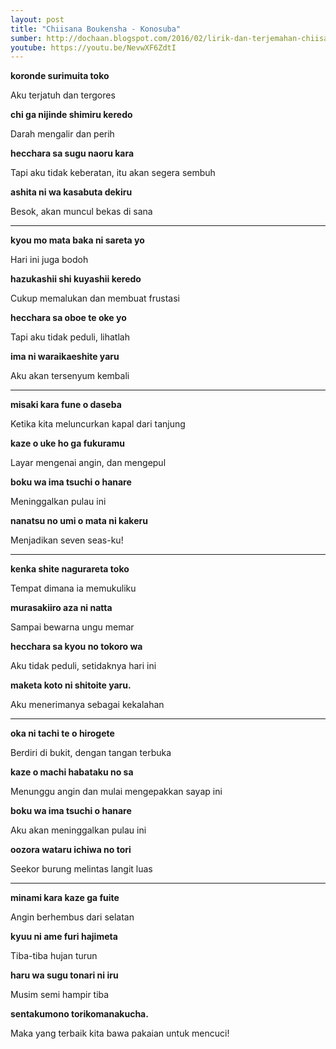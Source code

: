 ```yaml
---
layout: post
title: "Chiisana Boukensha - Konosuba"
sumber: http://dochaan.blogspot.com/2016/02/lirik-dan-terjemahan-chiisana-boukensha.html?m=1 
youtube: https://youtu.be/NevwXF6ZdtI 
---
```


**koronde surimuita toko**

Aku terjatuh dan tergores

**chi ga nijinde shimiru keredo**

Darah mengalir dan perih

**hecchara sa sugu naoru kara**

Tapi aku tidak keberatan, itu akan segera sembuh

**ashita ni wa kasabuta dekiru**

Besok, akan muncul bekas di sana

****



**kyou mo mata baka ni sareta yo**

Hari ini juga bodoh

**hazukashii shi kuyashii keredo**

Cukup memalukan dan membuat frustasi

**hecchara sa oboe te oke yo**

Tapi aku tidak peduli, lihatlah

**ima ni waraikaeshite yaru**

Aku akan tersenyum kembali

****



**misaki kara fune o daseba**

Ketika kita meluncurkan kapal dari tanjung

**kaze o uke ho ga fukuramu**

Layar mengenai angin, dan mengepul

**boku wa ima tsuchi o hanare**

Meninggalkan pulau ini

**nanatsu no umi o mata ni kakeru**

Menjadikan seven seas-ku!

****



**kenka shite nagurareta toko**

Tempat dimana ia memukuliku

**murasakiiro aza ni natta**

Sampai bewarna ungu memar

**hecchara sa kyou no tokoro wa**

Aku tidak peduli, setidaknya hari ini

**maketa koto ni shitoite yaru.**

Aku menerimanya sebagai kekalahan

****



**oka ni tachi te o hirogete**

Berdiri di bukit, dengan tangan terbuka

**kaze o machi habataku no sa**

Menunggu angin dan mulai mengepakkan sayap ini

**boku wa ima tsuchi o hanare**

Aku akan meninggalkan pulau ini

**oozora wataru ichiwa no tori**

Seekor burung melintas langit luas

****



**minami kara kaze ga fuite**

Angin berhembus dari selatan

**kyuu ni ame furi hajimeta**

Tiba-tiba hujan turun

**haru wa sugu tonari ni iru**

Musim semi hampir tiba

**sentakumono torikomanakucha.**

Maka yang terbaik kita bawa pakaian untuk mencuci! 

